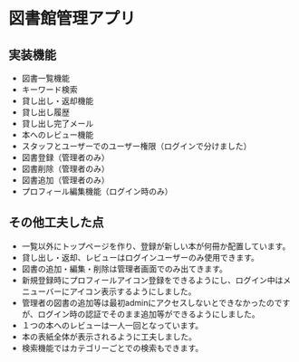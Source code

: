 # 図書館管理アプリ
## 実装機能
- 図書一覧機能
- キーワード検索
- 貸し出し・返却機能
- 貸し出し履歴
- 貸し出し完了メール
- 本へのレビュー機能
- スタッフとユーザーでのユーザー権限（ログインで分けました）
- 図書登録（管理者のみ）
- 図書削除（管理者のみ）
- 図書追加（管理者のみ）
- プロフィール編集機能（ログイン時のみ）

## その他工夫した点
- 一覧以外にトップページを作り、登録が新しい本が何冊か配置しています。
- 貸し出し・返却、レビューはログインユーザーのみ使用できます。
- 図書の追加・編集・削除は管理者画面でのみ出てきます。
- 新規登録時にプロフィールアイコン登録をできるようにし、ログイン中はメニューバーにアイコン表示するようにしました。
- 管理者の図書の追加等は最初adminにアクセスしないとできなかったのですが、ログイン時の認証でそのまま追加等ができるようにしました。
- １つの本へのレビューは一人一回となっています。
- 本の表紙全体が表示されるように工夫しました。
- 検索機能ではカテゴリーごとでの検索もできます。
